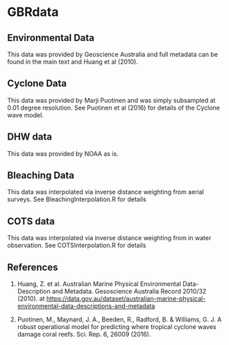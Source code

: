 # GBRdata

## Environmental Data

This data was provided by Geoscience Australia and full metadata can be found in the main text and Huang et al (2010).

## Cyclone Data

This data was provided by Marji Puotinen and was simply subsampled at 0.01 degree resolution. See Puotinen et al (2016) for details of the Cyclone wave model.

## DHW data

This data was provided by NOAA as is.

## Bleaching Data

This data was interpolated via inverse distance weighting from aerial surveys. See BleachingInterpolation.R for details

## COTS data

This data was interpolated via inverse distance weighting from in water observation. See COTSInterpolation.R for details


## References

1. Huang, Z. et al. Australian Marine Physical Environmental Data-Description and Metadata. Gesoscience Australia Record 2010/32 (2010). at <https://data.gov.au/dataset/australian-marine-physical-environmental-data-descriptions-and-metadata>

2. Puotinen, M., Maynard, J. A., Beeden, R., Radford, B. & Williams, G. J. A robust operational model for predicting where tropical cyclone waves damage coral reefs. Sci. Rep. 6, 26009 (2016).
